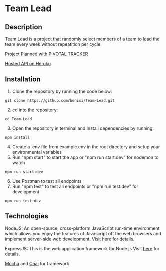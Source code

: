 # Team Lead

## Description

Team Lead is a project that randomly select members of a team to lead the team every week without repeatition per cycle

[Project Planned with PIVOTAL TRACKER](https://www.pivotaltracker.com/n/projects/2375389)

[Hosted API on Heroku]()<br/>

## Installation 

1.  Clone the repository by running the code below:
```shell
git clone https://github.com/benisi/Team-Lead.git
```
2.  cd into the repository:
```shell
cd Team-Lead
```
3.  Open the repository in terminal and Install dependencies by running:
```shell
npm install
```
4.  Create a .env file from example.env in the root directory and setup your environmental variables
5.  Run "npm start" to start the app or "npm run start:dev" for nodemon to watch
```shell
npm run start:dev
```
6.  Use Postman to test all endpoints
7.  Run "npm test" to test all endpoints or "npm run test:dev" for development
```shell
npm run test:dev
```

## Technologies

NodeJS: An open-source, cross-platform JavaScript run-time environment which allows you enjoy the features of Javascript off the web browsers and implement server-side web development. Visit [here](https://nodejs.org/en/) for details.

ExpressJS: This is the web application framework for Node.js Visit [here](https://expressjs.com) for details.


[Mocha](https://mochajs.org/) and [Chai](https://www.chaijs.com/) for framework
